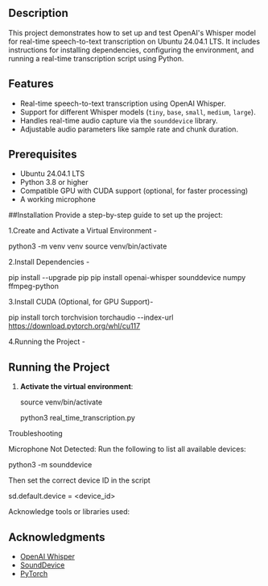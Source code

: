## Description

This project demonstrates how to set up and test OpenAI's Whisper model for real-time speech-to-text transcription on Ubuntu 24.04.1 LTS. It includes instructions for installing dependencies, configuring the environment, and running a real-time transcription script using Python.


## Features

- Real-time speech-to-text transcription using OpenAI Whisper.
- Support for different Whisper models (`tiny`, `base`, `small`, `medium`, `large`).
- Handles real-time audio capture via the `sounddevice` library.
- Adjustable audio parameters like sample rate and chunk duration.
  
## Prerequisites

- Ubuntu 24.04.1 LTS
- Python 3.8 or higher
- Compatible GPU with CUDA support (optional, for faster processing)
- A working microphone

##Installation
Provide a step-by-step guide to set up the project:

1.Create and Activate a Virtual Environment -

python3 -m venv venv
source venv/bin/activate

2.Install Dependencies -

pip install --upgrade pip
pip install openai-whisper sounddevice numpy ffmpeg-python

3.Install CUDA (Optional, for GPU Support)-

pip install torch torchvision torchaudio --index-url https://download.pytorch.org/whl/cu117

4.Running the Project -

## Running the Project

1. **Activate the virtual environment**:
  
   source venv/bin/activate

   python3 real_time_transcription.py

 Troubleshooting
 
Microphone Not Detected: Run the following to list all available devices:

python3 -m sounddevice

Then set the correct device ID in the script

sd.default.device = <device_id>


Acknowledge tools or libraries used:
## Acknowledgments

- [OpenAI Whisper](https://github.com/openai/whisper)
- [SoundDevice](https://python-sounddevice.readthedocs.io/)
- [PyTorch](https://pytorch.org/)



